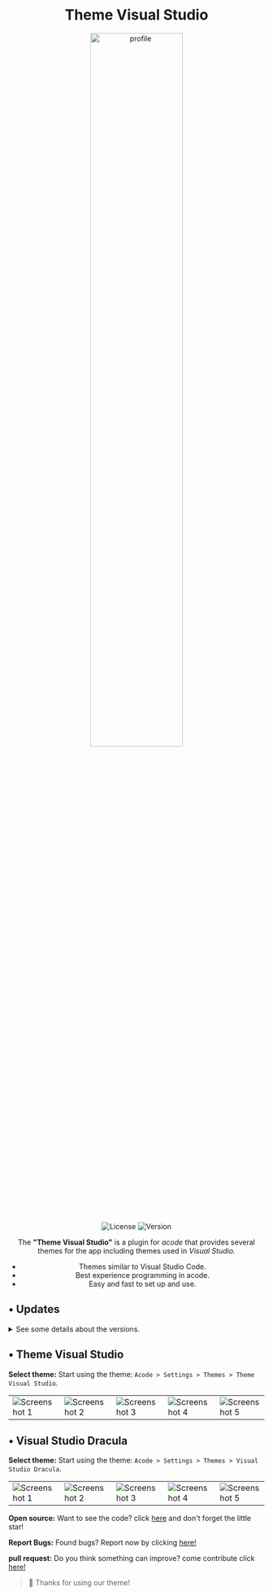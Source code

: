 <div align="center">
<h1>Theme Visual Studio</h1>
</div>

<div align="center"> 
 <img alt="profile" src="https://cdn.discordapp.com/attachments/1128027443245105184/1128029287342166047/vscode.png" width="60%" />
  <br>
  <img alt="License" src="https://img.shields.io/badge/License-Apache%202.0-purple.svg"/>
  <img alt="Version" src="https://img.shields.io/badge/Latest%20version-V1.0.5-purple"/>

<p>The <strong>"Theme Visual Studio"</strong> is a plugin for <i>acode</i> that provides several themes for the app including themes used in <i>Visual Studio.</i></p>

 - Themes similar to Visual Studio Code.
 - Best experience programming in acode.
 - Easy and fast to set up and use.
 
</div>

## • Updates
<details>
    <summary>See some details about the versions.</summary>
    <br>
      <details>
        <summary>
            <code><strong>v1.0.5</strong></code>
        </summary>
        <ul>
            <li>Added the theme <code>Visual Studio Colbat</code> for Acode.</li>
        </ul>
    </details>
    <details>
        <summary>
            <code><strong>v1.0.4</strong></code>
        </summary>
        <ul>
            <li>Added the theme <code>Theme Visual Standard</code> for Acode.</li>
        </ul>
    </details>
</details>

## • Theme Visual Studio

<strong>Select theme:</strong> Start using the theme: `Acode > Settings > Themes > Theme Visual Studio`.

<table>
  <tr>
    <td>
  <img src="https://cdn.discordapp.com/attachments/1128027443245105184/1128051525722312754/Screenshot_20230710-1652172.jpg" alt="Screenshot 1"/></td>
  <td><img src="https://cdn.discordapp.com/attachments/1128027443245105184/1129036081225027604/Screenshot_20230713-1004392.jpg" alt="Screenshot 2" /></td>
  <td><img src="https://cdn.discordapp.com/attachments/1128027443245105184/1128051524673732608/Screenshot_20230710-1648262.jpg" alt="Screenshot 3" /></td>
  <td><img src="https://cdn.discordapp.com/attachments/1128027443245105184/1128051524334002216/Screenshot_20230710-1648102.jpg" alt="Screenshot 4" /> </td>
  <td><img src="https://cdn.discordapp.com/attachments/1128027443245105184/1128051523981672458/Screenshot_20230710-1648012.jpg" alt="Screenshot 5" /></td>
  </tr>
</table>

## • Visual Studio Dracula

<strong>Select theme:</strong> Start using the theme: `Acode > Settings > Themes > Visual Studio Dracula`.

<table>
  <tr>
    <td>
  <img src="https://cdn.discordapp.com/attachments/1128027443245105184/1129191794148655155/Screenshot_20230713-202327.jpg" alt="Screenshot 1"/></td>
  <td><img src="https://cdn.discordapp.com/attachments/1128027443245105184/1129191793922166814/Screenshot_20230713-202320.jpg" alt="Screenshot 2" /></td>
  <td><img src="https://cdn.discordapp.com/attachments/1128027443245105184/1129191793666301992/Screenshot_20230713-202312.jpg" alt="Screenshot 3" /></td>
  <td><img src="https://cdn.discordapp.com/attachments/1128027443245105184/1129191793418846298/Screenshot_20230713-202305.jpg" alt="Screenshot 4" /></td>
  <td><img src="https://cdn.discordapp.com/attachments/1128027443245105184/1129191790105350174/Screenshot_20230713-202256.jpg" alt="Screenshot 5" /></td>
  </tr>
</table>

<strong>Open source:</strong> Want to see the code? click [here](https://github.com/sebastianjnuwu/acode-plugins) and don't forget the little star!

<strong>Report Bugs:</strong> Found bugs? Report now by clicking [here!](https://github.com/sebastianjnuwu/acode-plugins/issues)

<strong>pull request:</strong> Do you think something can improve? come contribute click [here!](https://github.com/sebastianjnuwu/acode-plugins/pulls)

> 💜 Thanks for using our theme!
